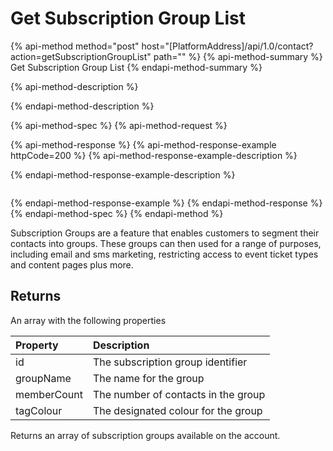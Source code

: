 # Get Subscription Group List

{% api-method method="post" host="\[PlatformAddress\]/api/1.0/contact?action=getSubscriptionGroupList" path="" %}
{% api-method-summary %}
Get Subscription Group List
{% endapi-method-summary %}

{% api-method-description %}

{% endapi-method-description %}

{% api-method-spec %}
{% api-method-request %}

{% api-method-response %}
{% api-method-response-example httpCode=200 %}
{% api-method-response-example-description %}

{% endapi-method-response-example-description %}

```text

```
{% endapi-method-response-example %}
{% endapi-method-response %}
{% endapi-method-spec %}
{% endapi-method %}

Subscription Groups are a feature that enables customers to segment their contacts into groups. These groups can then used for a range of purposes, including email and sms marketing, restricting access to event ticket types and content pages plus more.

## Returns

An array with the following properties

| Property | Description |
| :--- | :--- |
| id | The subscription group identifier |
| groupName | The name for the group |
| memberCount | The number of contacts in the group |
| tagColour | The designated colour for the group |

Returns an array of subscription groups available on the account.

